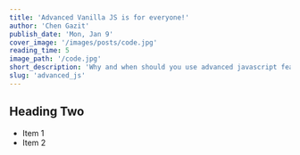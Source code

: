 ```yaml
---
title: 'Advanced Vanilla JS is for everyone!'
author: 'Chen Gazit'
publish_date: 'Mon, Jan 9'
cover_image: '/images/posts/code.jpg'
reading_time: 5
image_path: '/code.jpg'
short_description: 'Why and when should you use advanced javascript features?'
slug: 'advanced_js'
---
```


## Heading Two

-   Item 1
-   Item 2

